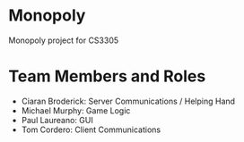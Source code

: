 # Monopoly
Monopoly project for CS3305

# Team Members and Roles
- Ciaran Broderick: Server Communications / Helping Hand
- Michael Murphy: Game Logic
- Paul Laureano: GUI
- Tom Cordero: Client Communications
